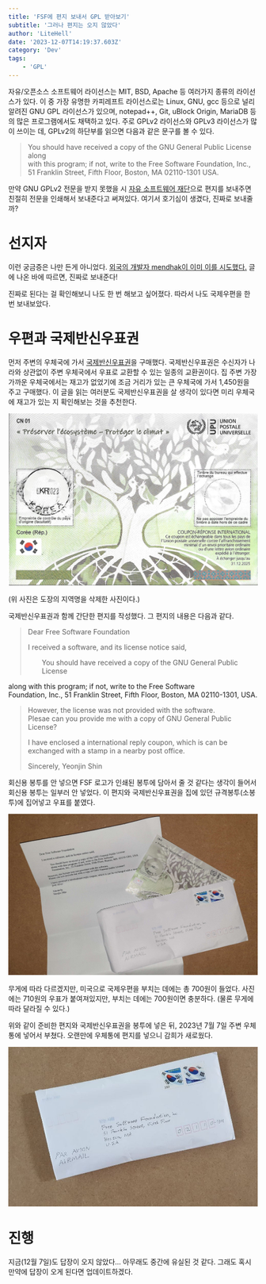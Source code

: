 ```yaml
---
title: 'FSF에 편지 보내서 GPL 받아보기'
subtitle: '그러나 편지는 오지 않았다'
author: 'LiteHell'
date: '2023-12-07T14:19:37.603Z'
category: 'Dev'
tags:
    - 'GPL'
---
```

자유/오픈소스 소프트웨어 라이선스는 MIT, BSD, Apache 등 여러가지 종류의 라이선스가 있다. 이 중 가장 유명한 카피레프트 라이선스로는 Linux, GNU, gcc 등으로 널리 알려진 GNU GPL 라이선스가 있으며, notepad++, Git, uBlock Origin, MariaDB 등의 많은 프로그램에서도 채택하고 있다. 주로 GPLv2 라이선스와 GPLv3 라이선스가 많이 쓰이는 데, GPLv2의 하단부를 읽으면 다음과 같은 문구를 볼 수 있다.

> You should have received a copy of the GNU General Public License along<br>
> with this program; if not, write to the Free Software Foundation, Inc.,<br>
> 51 Franklin Street, Fifth Floor, Boston, MA 02110-1301 USA.

만약 GNU GPLv2 전문을 받지 못했을 시 [자유 소프트웨어 재단](https://www.fsf.org)으로 편지를 보내주면 친절히 전문을 인쇄해서 보내준다고 써져있다. 여기서 호기심이 생겼다, 진짜로 보내줄까?

# 선지자
이런 궁금증은 나만 든게 아니었다. [외국의 개발자 mendhak이 이미 이를 시도했다.](https://code.mendhak.com/gpl-v2-address-letter/) 글에 나온 바에 따르면, 진짜로 보내준다!

진짜로 된다는 걸 확인해보니 나도 한 번 해보고 싶어졌다. 따라서 나도 국제우편을 한 번 보내보았다.

# 우편과 국제반신우표권
먼저 주변의 우체국에 가서 [국제반신우표권](https://ko.wikipedia.org/wiki/%EA%B5%AD%EC%A0%9C%EB%B0%98%EC%8B%A0%EA%B6%8C)을 구매했다. 국제반신우표권은 수신자가 나라와 상관없이 주변 우체국에서 우표로 교환할 수 있는 일종의 교환권이다. 집 주변 가장 가까운 우체국에서는 재고가 없었기에 조금 거리가 있는 큰 우체국에 가서 1,450원을 주고 구매했다. 이 글을 읽는 여러분도 국제반신우표권을 살 생각이 있다면 미리 우체국에 재고가 있는 지 확인해보는 것을 추천한다.

![국제반신우표권의 사진](/img/upu-irc-mosaic.jpg)

(위 사진은 도장의 지역명을 삭제한 사진이다.)

국제반신우표권과 함께 간단한 편지를 작성했다. 그 편지의 내용은 다음과 같다.

> Dear Free Software Foundation
>
> I received a software, and its license notice said,
>
> <div style="padding-left: 2em;">You should have received a copy of the GNU General Public License<br>
along with this program; if not, write to the Free Software<br>
Foundation, Inc., 51 Franklin Street, Fifth Floor, Boston, MA  02110-1301, USA.</div>
>
> However, the license was not provided with the software.<br>
> Plesae can you provide me with a copy of GNU General Public License?
>
> I have enclosed a international reply coupon, which is can be exchanged with a stamp in a nearby post office.
>
> Sincerely,
> Yeonjin Shin

회신용 봉투를 안 넣으면 FSF 로고가 인쇄된 봉투에 담아서 줄 것 같다는 생각이 들어서 회신용 봉투는 일부러 안 넣었다. 이 편지와 국제반신우표권을 집에 있던 규격봉투(소봉투)에 집어넣고 우표를 붙였다.

![봉투와 국제반신우표권, 그리고 편지](/img/req_for_gpl_to_fsf.jpg)

무게에 따라 다르겠지만, 미국으로 국제우편을 부치는 데에는 총 700원이 들었다. 사진에는 710원의 우표가 붙여져있지만, 부치는 데에는 700원이면 충분하다. (물론 무게에 따라 달라질 수 있다.)

위와 같이 준비한 편지와 국제반신우표권을 봉투에 넣은 뒤, 2023년 7월 7일 주변 우체통에 넣어서 부쳤다. 오랜만에 우체통에 편지를 넣으니 감희가 새로웠다.

![봉함된 봉투](/img/req_for_gpl_to_fsf_enveloped.jpg)


# 진행
지금(12월 7일)도 답장이 오지 않았다... 아무래도 중간에 유실된 것 같다. 그래도 혹시 만약에 답장이 오게 된다면 업데이트하겠다.